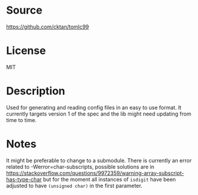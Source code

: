 # Source
https://github.com/cktan/tomlc99

# License
MIT

# Description
Used for generating and reading config files in an easy to use format.
It currently targets version 1 of the spec and the lib might need updating from time to time.

# Notes
It might be preferable to change to a submodule.
There is currently an error related to -Werror=char-subscripts, possible solutions are in https://stackoverflow.com/questions/9972359/warning-array-subscript-has-type-char but for the moment all instances of `isdigit` have been adjusted to have `(unsigned char)` in the first parameter.
